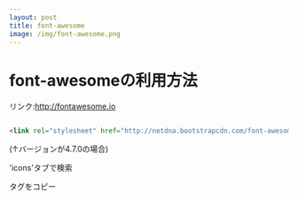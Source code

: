 ```yaml
---
layout: post
title: font-awesome
image: /img/font-awesome.png
---
```


# font-awesomeの利用方法

リンク:http://fontawesome.io   

```html

<link rel="stylesheet" href="http://netdna.bootstrapcdn.com/font-awesome/4.7.0/css/font-awesome.css">

```
(↑バージョンが4.7.0の場合)

'icons'タブで検索   

タグをコピー   
